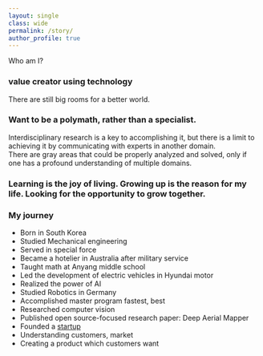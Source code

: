 ```yaml
---
layout: single
class: wide
permalink: /story/
author_profile: true
---
```


Who am I?

### value creator using technology
There are still big rooms for a better world. 

### Want to be a polymath, rather than a specialist.
Interdisciplinary research is a key to accomplishing it, but there is a limit to achieving it by communicating with experts in another domain. \
There are gray areas that could be properly analyzed and solved, only if one has a profound understanding of multiple domains. 

### Learning is the joy of living. Growing up is the reason for my life. Looking for the opportunity to grow together.

### My journey
* Born in South Korea
* Studied Mechanical engineering
* Served in special force
* Became a hotelier in Australia after military service
* Taught math at Anyang middle school
* Led the development of electric vehicles in Hyundai motor
* Realized the power of AI 
* Studied Robotics in Germany 
* Accomplished master program fastest, best
* Researched computer vision
* Published open source-focused research paper: Deep Aerial Mapper
* Founded a [startup](https://www.hexafarms.com)
* Understanding customers, market
* Creating a product which customers want